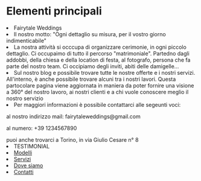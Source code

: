 <h1><b></b>Elementi principali</h1>
<li>Fairytale Weddings</a></li>
<li>Il nostro motto: "Ogni dettaglio su misura, per il vostro giorno indimenticabile" </a></li>
<li>La nostra attività si occcupa di organizzare cerimonie, in ogni piccolo dettaglio. Ci occupaimo di tutto il percorso "matrimoniale". Partedno dagli addobbi, della chiesa e della location di festa, al fotografo, persona che fa parte del nostro team. Ci occipiamo degli inviti, abiti delle damigelle...</a></li>
<li>Sul nostro blog e possibile trovare tutte le nostre offerte e i nostri servizi. All'interno, è anche possibile trovare alcuni tra i nostri lavori. Questa partocolare pagina viene aggiornata in maniera da poter fornire una visione a 360° del nostro lavoro, ai nostri clienti e a chi vuole conoscere meglio il nostro servizio </a></li>
<li>Per maggiori informazioni è possibile contattarci alle segeunti voci:</a></li>
     </p>al nostro indirizzo mail: fairytaleweddings@gmail.com</a></li>
     </p>al numero: +39 1234567890</a></li>
     </p>puoi anche trovarci a Torino, in via Giulio Cesare n° 8</a></li>
<li>TESTIMONIAL</a></li>
    <li class="active"><a href="#">Modelli</a></li>
    <li><a href="#">Servizi</a></li>
    <li><a href="#">Dove siamo</a></li>
    <li><a href="#">Contatti</a></li>
